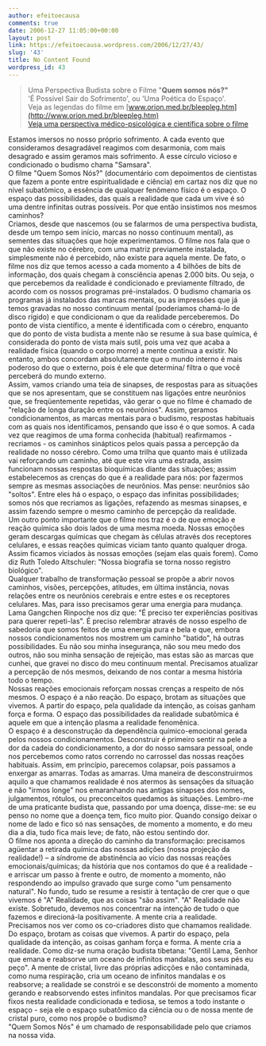 ```yaml
---
author: efeitoecausa
comments: true
date: 2006-12-27 11:05:00+00:00
layout: post
link: https://efeitoecausa.wordpress.com/2006/12/27/43/
slug: '43'
title: No Content Found
wordpress_id: 43
---
```


>Uma Perspectiva Budista sobre o Filme "**Quem somos nós?"**  
'É Possível Sair do Sofrimento', ou 'Uma Poética do Espaço'.  
Veja as legendas do filme em [www.orion.med.br/bleepleg.htm](http://www.orion.med.br/bleepleg.htm)  
[Veja uma perspectiva médico-psicológica e científica sobre o filme](http://www.orion.med.br/event42.htm)  
  
  
Estamos imersos no nosso próprio sofrimento. A cada evento que consideramos desagradável reagimos com desarmonia, com mais desagrado e assim geramos mais sofrimento. A esse círculo vicioso e condicionado o budismo chama "Samsara".  
O filme "Quem Somos Nós?" (documentário com depoimentos de cientistas que fazem a ponte entre espiritualidade e ciência) em cartaz nos diz que no nível subatômico, a essência de qualquer fenômeno físico é o espaço. O espaço das possibilidades, das quais a realidade que cada um vive é só uma dentre infinitas outras possíveis. Por que então insistimos nos mesmos caminhos?  
Criamos, desde que nascemos (ou se falarmos de uma perspectiva budista, desde um tempo sem início, marcas no nosso continuum mental), as sementes das situações que hoje experimentamos. O filme nos fala que o que não existe no cérebro, com uma matriz previamente instalada, simplesmente não é percebido, não existe para aquela mente. De fato, o filme nos diz que temos acesso a cada momento a 4 bilhões de bits de informação, dos quais chegam à consciência apenas 2.000 bits. Ou seja, o que percebemos da realidade é condicionado e previamente filtrado, de acordo com os nossos programas pré-instalados. O budismo chamaria os programas já instalados das marcas mentais, ou as impressões que já temos gravadas no nosso continuum mental (poderíamos chamá-lo de disco rígido) e que condicionam o que da realidade perceberemos. Do ponto de vista científico, a mente é identificada com o cérebro, enquanto que do ponto de vista budista a mente não se resume à sua base química, é considerada do ponto de vista mais sutil, pois uma vez que acaba a realidade física (quando o corpo morre) a mente continua a existir. No entanto, ambos concordam absolutamente que o mundo interno é mais poderoso do que o externo, pois é ele que determina/ filtra o que você perceberá do mundo externo.  
Assim, vamos criando uma teia de sinapses, de respostas para as situações que se nos apresentam, que se constituem nas ligações entre neurônios que, se freqüentemente repetidas, vão gerar o que no filme é chamado de "relação de longa duração entre os neurônios". Assim, geramos condicionamentos, as marcas mentais para o budismo, respostas habituais com as quais nos identificamos, pensando que isso é o que somos. A cada vez que reagimos de uma forma conhecida (habitual) reafirmamos - recriamos - os caminhos sinápticos pelos quais passa a percepção da realidade no nosso cérebro. Como uma trilha que quanto mais é utilizada vai reforçando um caminho, até que este vira uma estrada, assim funcionam nossas respostas bioquímicas diante das situações; assim estabelecemos as crenças do que é a realidade para nós: por fazermos sempre as mesmas associações de neurônios. Mas pense: neurônios são "soltos". Entre eles há o espaço, o espaço das infinitas possibilidades; somos nós que recriamos as ligações, refazendo as mesmas sinapses, e assim fazendo sempre o mesmo caminho de percepção da realidade.  
Um outro ponto importante que o filme nos traz é o de que emoção e reação química são dois lados de uma mesma moeda. Nossas emoções geram descargas químicas que chegam às células através dos receptores celulares, e essas reações químicas viciam tanto quanto qualquer droga. Assim ficamos viciados às nossas emoções (sejam elas quais forem). Como diz Ruth Toledo Altschuler: "Nossa biografia se torna nosso registro biológico".  
Qualquer trabalho de transformação pessoal se propõe a abrir novos caminhos, visões, percepções, atitudes, em última instância, novas relações entre os neurônios cerebrais e entre estes e os receptores celulares. Mas, para isso precisamos gerar uma energia para mudança. Lama Gangchen Rinpoche nos diz que: "É preciso ter experiências positivas para querer repeti-las". É preciso relembrar através de nosso espelho de sabedoria que somos feitos de uma energia pura e bela e que, embora nossos condicionamentos nos mostrem um caminho "batido", há outras possibilidades. Eu não sou minha insegurança, não sou meu medo dos outros, não sou minha sensação de rejeição, mas estas são as marcas que cunhei, que gravei no disco do meu continuum mental. Precisamos atualizar a percepção de nós mesmos, deixando de nos contar a mesma história todo o tempo.  
Nossas reações emocionais reforçam nossas crenças a respeito de nós mesmos. O espaço é a não reação. Do espaço, brotam as situações que vivemos. A partir do espaço, pela qualidade da intenção, as coisas ganham força e forma. O espaço das possibilidades da realidade subatômica é aquele em que a intenção plasma a realidade fenomênica.  
O espaço é a desconstrução da dependência químico-emocional gerada pelos nossos condicionamentos. Desconstruir é primeiro sentir na pele a dor da cadeia do condicionamento, a dor do nosso samsara pessoal, onde nos percebemos como ratos correndo no carrossel das nossas reações habituais. Assim, em princípio, parecemos colapsar, pois passamos a enxergar as amarras. Todas as amarras. Uma maneira de desconstruirmos aquilo a que chamamos realidade é nos atermos às sensações da situação e não "irmos longe" nos emaranhando nas antigas sinapses dos nomes, julgamentos, rótulos, ou preconceitos quedamos às situações. Lembro-me de uma praticante budista que, passando por uma doença, disse-me: se eu penso no nome que a doença tem, fico muito pior. Quando consigo deixar o nome de lado e fico só nas sensações, de momento a momento, e do meu dia a dia, tudo fica mais leve; de fato, não estou sentindo dor.  
O filme nos aponta a direção do caminho da transformação: precisamos agüentar a retirada química das nossas adições (nossa projeção da realidade!) – a síndrome de abstinência ao vício das nossas reações emocionais/químicas; da história que nos contamos do que é a realidade - e arriscar um passo à frente e outro, de momento a momento, não respondendo ao impulso gravado que surge como "um pensamento natural". No fundo, tudo se resume a resistir à tentação de crer que o que vivemos é "A" Realidade, que as coisas "são assim". "A" Realidade não existe. Sobretudo, devemos nos concentrar na intenção de tudo o que fazemos e direcioná-la positivamente. A mente cria a realidade.  
Precisamos nos ver como os co-criadores disto que chamamos realidade. Do espaço, brotam as coisas que vivemos. A partir do espaço, pela qualidade da intenção, as coisas ganham força e forma. A mente cria a realidade. Como diz-se numa oração budista tibetana: "Gentil Lama, Senhor que emana e reabsorve um oceano de infinitos mandalas, aos seus pés eu peço". A mente de cristal, livre das próprias adicções e não contaminada, como numa respiração, cria um oceano de infinitos mandalas e os reabsorve; a realidade se constrói e se desconstrói de momento a momento gerando e reabsorvendo estes infinitos mandalas. Por que precisamos ficar fixos nesta realidade condicionada e tediosa, se temos a todo instante o espaço - seja ele o espaço subatômico da ciência ou o de nossa mente de cristal puro, como nos propõe o budismo?  
"Quem Somos Nós" é um chamado de responsabilidade pelo que criamos na nossa vida.
